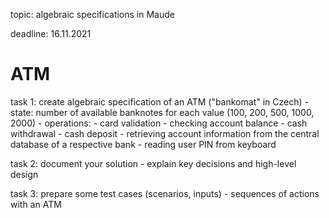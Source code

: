 topic: algebraic specifications in Maude

deadline: 16.11.2021


ATM
===
task 1: create algebraic specification of an ATM ("bankomat" in Czech)
	- state: number of available banknotes for each value (100, 200, 500, 1000, 2000)
	- operations:
		- card validation
		- checking account balance
		- cash withdrawal
		- cash deposit
		- retrieving account information from the central database of a respective bank
		- reading user PIN from keyboard

task 2: document your solution
	- explain key decisions and high-level design

task 3: prepare some test cases (scenarios, inputs)
	- sequences of actions with an ATM
